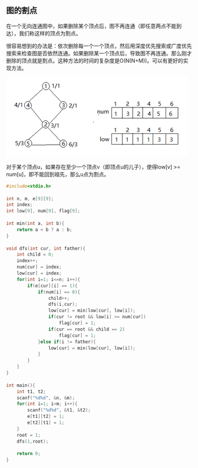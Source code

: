 ## 图的割点

在一个无向连通图中，如果删除某个顶点后，图不再连通（即任意两点不能到达），我们称这样的顶点为割点。

很容易想到的办法是：依次删除每一个一个顶点，然后用深度优先搜索或广度优先搜索来检查图是否依然连通。如果删除某一个顶点后，导致图不再连通。那么刚才删除的顶点就是割点。这种方法的时间的复杂度是O(N(N+M))。可以有更好的实现方法。

![](img/割点.png)

对于某个顶点u，如果存在至少一个顶点v（即顶点u的儿子），使得low[v] >= num[u]，即不能回到祖先，那么u点为割点。

```c++
#include<stdio.h>

int n, m, e[9][9];
int index;
int low[9], num[9], flag[9];

int min(int a, int b){
  	return a < b ? a : b;
}

void dfs(int cur, int father){
  	int child = 0;
  	index++;
  	num[cur] = index;
  	low[cur] = index;
  	for(int i=1; i<=n; i++){
      	if(e[cur][i] == 1){
          	if(num[i] == 0){
              	child++;
              	dfs(i,cur);
              	low[cur] = min(low[cur], low[i]);
              	if(cur != root && low[i] >= num[cur])
                  	flag[cur] = 1;
              	if(cur == root && child == 2)
                  	flag[cur] = 1;
          	}else if(i != father){
              	low[cur] = min(low[cur], low[i]);
          	}
      	}
  	}
}

int main(){
  	int t1, t2;
  	scanf("%d%d", &n, &m);
  	for(int i=1; i<m; i++){
      	scanf("%d%d", &t1, &t2);
      	e[t1][t2] = 1;
      	e[t2][t1] = 1;
  	}
  	root = 1;
  	dfs(1,root);
  	
  	return 0;
}
```



